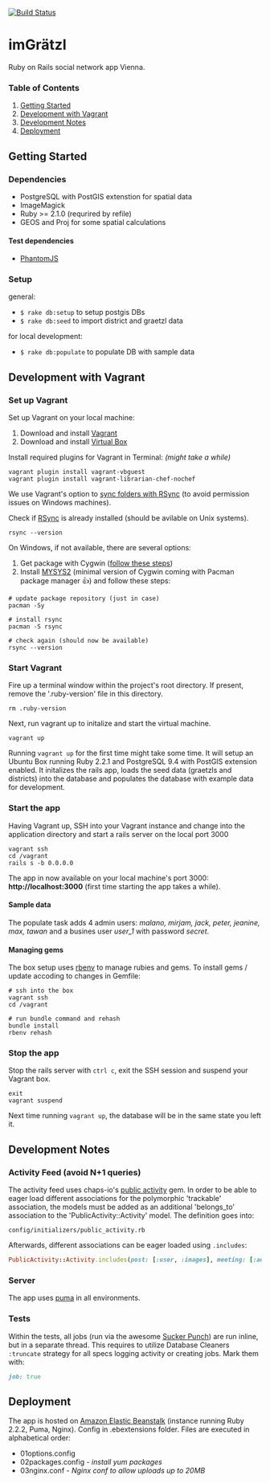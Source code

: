 [![Build Status](https://travis-ci.org/klappradla/im_graetzl.svg?branch=master)](https://travis-ci.org/klappradla/im_graetzl)
# imGrätzl

Ruby on Rails social network app Vienna.

### Table of Contents
1. [Getting Started](#getting-started)
2. [Development with Vagrant](#development-with-vagrant)
3. [Development Notes](#development-notes)
3. [Deployment](#deployment)


## Getting Started

### Dependencies

* PostgreSQL with PostGIS extenstion for spatial data
* ImageMagick
* Ruby >= 2.1.0 (requrired by refile)
* GEOS and Proj for some spatial calculations


#### Test dependencies

* [PhantomJS](http://phantomjs.org/)


### Setup

general:

* `$ rake db:setup` to setup postgis DBs
* `$ rake db:seed` to import district and graetzl data

for local development:

* `$ rake db:populate` to populate DB with sample data


## Development with Vagrant

### Set up Vagrant

Set up Vagrant on your local machine:

1. Download and install [Vagrant](http://www.vagrantup.com/downloads.html)
2. Download and install [Virtual Box](https://www.virtualbox.org/wiki/Downloads)


Install required plugins for Vagrant in Terminal: *(might take a while)*

```
vagrant plugin install vagrant-vbguest
vagrant plugin install vagrant-librarian-chef-nochef
```

We use Vagrant's option to [sync folders with RSync](https://docs.vagrantup.com/v2/synced-folders/rsync.html) (to avoid permission issues on Windows machines).

Check if [RSync](https://rsync.samba.org/) is already installed (should be avilable on Unix systems).

```
rsync --version
```
On Windows, if not available, there are several options:

1. Get package with Cygwin ([follow these steps](http://terokarvinen.com/rsync_from_windows.html#install_cygwin_with_rsync))
2. Install [MYSYS2](http://sourceforge.net/projects/msys2/) (minimal version of Cygwin coming with Pacman package manager 👍) and follow these steps:

  ```
  # update package repository (just in case)
  pacman -Sy
  
  # install rsync
  pacman -S rsync
  
  # check again (should now be available)
  rsync --version
  ```


### Start Vagrant

Fire up a terminal window within the project's root directory.
If present, remove the '.ruby-version' file in this directory.

```
rm .ruby-version
```

Next, run vagrant up to initalize and start the virtual machine.

```
vagrant up
```

Running `vagrant up` for the first time might take some time. It will setup an Ubuntu Box running Ruby 2.2.1 and PostgreSQL 9.4 with PostGIS extension enabled. It initalizes the rails app, loads the seed data (graetzls and districts) into the database and populates the database with example data for development.


### Start the app

Having Vagrant up, SSH into your Vagrant instance and change into the application directory and start a rails server on the local port 3000

```
vagrant ssh
cd /vagrant
rails s -b 0.0.0.0
```

The app in now available on your local machine's port 3000: **http://localhost:3000** (first time starting the app takes a while).

#### Sample data

The populate task adds 4 admin users: *malano, mirjam, jack, peter, jeanine, max, tawan* and a busines user *user_1* with password *secret*.

#### Managing gems

The box setup uses [rbenv](https://github.com/sstephenson/rbenv) to manage rubies and gems. To install gems / update accoding to changes in Gemfile:

```
# ssh into the box
vagrant ssh
cd /vagrant

# run bundle command and rehash
bundle install
rbenv rehash
```


### Stop the app
Stop the rails server with `ctrl c`, exit the SSH session and suspend your Vagrant box.

```
exit
vagrant suspend
```

Next time running `vagrant up`, the database will be in the same state you left it.

## Development Notes

### Activity Feed (avoid N+1 queries)

The activity feed uses chaps-io's [public activity](https://github.com/chaps-io/public_activity) gem. In order to be able to eager load different associations for the polymorphic 'trackable' association, the models must be added as an additional 'belongs_to' association to the 'PublicActivity::Activity' model. The definition goes into:

`config/initializers/public_activity.rb`

Afterwards, different associations can be eager loaded using `.includes`:

```ruby
PublicActivity::Activity.includes(post: [:user, :images], meeting: [:address])
```


### Server
The app uses [puma](https://github.com/puma/puma) in all environments.


### Tests
Within the tests, all jobs (run via the awesome [Sucker Punch](https://github.com/brandonhilkert/sucker_punch)) are run inline, but in a separate thread. This requires to utilize Database Cleaners `:truncate` strategy for all specs logging activity or creating jobs. Mark them with:

```ruby
job: true
```


## Deployment

The app is hosted on [Amazon Elastic Beanstalk](http://aws.amazon.com/elasticbeanstalk/) (instance running Ruby 2.2.2, Puma, Nginx). Config in .ebextensions folder. Files are executed in alphabetical order:

* 01options.config
* 02packages.config - *install yum packages*
* 03nginx.conf - *Nginx conf to allow uploads up to 20MB*

